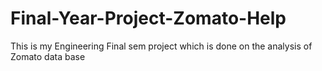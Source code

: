 # Final-Year-Project-Zomato-Help
This is my Engineering Final sem project which is done on the analysis of Zomato data base
